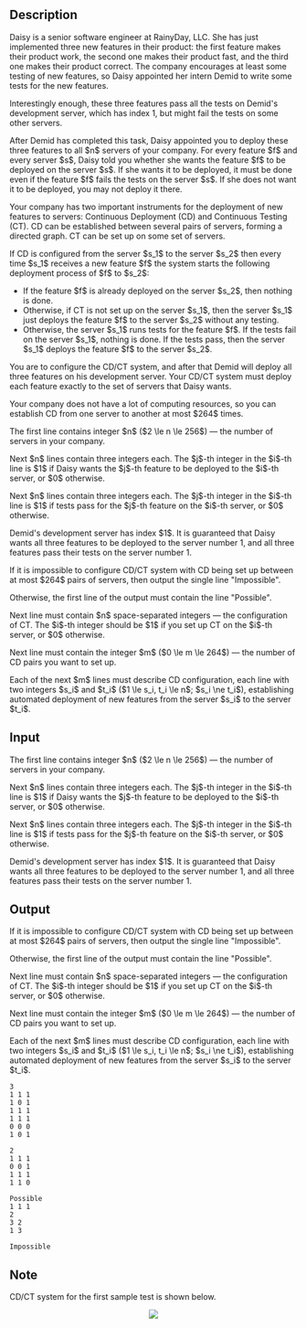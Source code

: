 ## Description

<div><p>Daisy is a senior software engineer at RainyDay, LLC. She has just implemented three new features in their product: the first feature makes their product work, the second one makes their product fast, and the third one makes their product correct. The company encourages at least some testing of new features, so Daisy appointed her intern Demid to write some tests for the new features.</p><p>Interestingly enough, these three features pass all the tests on Demid's development server, which has index 1, but might fail the tests on some other servers.</p><p>After Demid has completed this task, Daisy appointed you to deploy these three features to all $n$&nbsp;servers of your company. For every feature $f$ and every server $s$, Daisy told you whether she wants the feature $f$ to be deployed on the server $s$. If she wants it to be deployed, it must be done even if the feature $f$ fails the tests on the server $s$. If she does not want it to be deployed, you may not deploy it there.</p><p>Your company has two important instruments for the deployment of new features to servers: Continuous Deployment (CD) and Continuous Testing (CT). CD can be established between several pairs of servers, forming a directed graph. CT can be set up on some set of servers.</p><p>If CD is configured from the server $s_1$ to the server $s_2$ then every time $s_1$ receives a new feature $f$ the system starts the following deployment process of $f$ to $s_2$:</p><ul> <li> If the feature $f$ is already deployed on the server $s_2$, then nothing is done. </li><li> Otherwise, if CT is not set up on the server $s_1$, then the server $s_1$ just deploys the feature $f$ to the server $s_2$ without any testing. </li><li> Otherwise, the server $s_1$ runs tests for the feature $f$. If the tests fail on the server $s_1$, nothing is done. If the tests pass, then the server $s_1$ deploys the feature $f$ to the server $s_2$. </li></ul><p>You are to configure the CD/CT system, and after that Demid will deploy all three features on his development server. Your CD/CT system must deploy each feature exactly to the set of servers that Daisy wants.</p><p>Your company does not have a lot of computing resources, so you can establish CD from one server to another at most $264$ times.</p></div><div class="input-specification"><p>The first line contains integer $n$ ($2 \le n \le 256$)&nbsp;— the number of servers in your company.</p><p>Next $n$ lines contain three integers each. The $j$-th integer in the $i$-th line is $1$ if Daisy wants the $j$-th feature to be deployed to the $i$-th server, or $0$ otherwise.</p><p>Next $n$ lines contain three integers each. The $j$-th integer in the $i$-th line is $1$ if tests pass for the $j$-th feature on the $i$-th server, or $0$ otherwise.</p><p>Demid's development server has index $1$. It is guaranteed that Daisy wants all three features to be deployed to the server number 1, and all three features pass their tests on the server number 1.</p></div><div class="output-specification"><p>If it is impossible to configure CD/CT system with CD being set up between at most $264$ pairs of servers, then output the single line "<span class="tex-font-style-tt">Impossible</span>".</p><p>Otherwise, the first line of the output must contain the line "<span class="tex-font-style-tt">Possible</span>".</p><p>Next line must contain $n$ space-separated integers&nbsp;— the configuration of CT. The $i$-th integer should be $1$ if you set up CT on the $i$-th server, or $0$ otherwise.</p><p>Next line must contain the integer $m$ ($0 \le m \le 264$)&nbsp;— the number of CD pairs you want to set up.</p><p>Each of the next $m$ lines must describe CD configuration, each line with two integers $s_i$ and $t_i$ ($1 \le s_i, t_i \le n$; $s_i \ne t_i$), establishing automated deployment of new features from the server $s_i$ to the server $t_i$.</p></div>

## Input

<p>The first line contains integer $n$ ($2 \le n \le 256$)&nbsp;— the number of servers in your company.</p><p>Next $n$ lines contain three integers each. The $j$-th integer in the $i$-th line is $1$ if Daisy wants the $j$-th feature to be deployed to the $i$-th server, or $0$ otherwise.</p><p>Next $n$ lines contain three integers each. The $j$-th integer in the $i$-th line is $1$ if tests pass for the $j$-th feature on the $i$-th server, or $0$ otherwise.</p><p>Demid's development server has index $1$. It is guaranteed that Daisy wants all three features to be deployed to the server number 1, and all three features pass their tests on the server number 1.</p>

## Output

<p>If it is impossible to configure CD/CT system with CD being set up between at most $264$ pairs of servers, then output the single line "<span class="tex-font-style-tt">Impossible</span>".</p><p>Otherwise, the first line of the output must contain the line "<span class="tex-font-style-tt">Possible</span>".</p><p>Next line must contain $n$ space-separated integers&nbsp;— the configuration of CT. The $i$-th integer should be $1$ if you set up CT on the $i$-th server, or $0$ otherwise.</p><p>Next line must contain the integer $m$ ($0 \le m \le 264$)&nbsp;— the number of CD pairs you want to set up.</p><p>Each of the next $m$ lines must describe CD configuration, each line with two integers $s_i$ and $t_i$ ($1 \le s_i, t_i \le n$; $s_i \ne t_i$), establishing automated deployment of new features from the server $s_i$ to the server $t_i$.</p>





```input1
3
1 1 1
1 0 1
1 1 1
1 1 1
0 0 0
1 0 1
```




```input2
2
1 1 1
0 0 1
1 1 1
1 1 0
```




```output1
Possible
1 1 1
2
3 2
1 3
```




```output2
Impossible
```



## Note

<p>CD/CT system for the first sample test is shown below.</p><center> <img class="tex-graphics" src="file://C3ONwBPb.png" style="max-width: 100.0%;max-height: 100.0%;"> </center>
